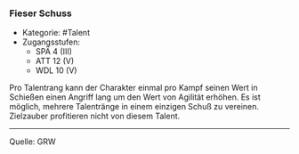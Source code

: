 ### Fieser Schuss

- Kategorie: #Talent
- Zugangsstufen:
  - SPÄ 4 (III)
  - ATT 12 (V)
  - WDL 10 (V)

Pro Talentrang kann der Charakter einmal pro Kampf seinen Wert in Schießen einen Angriff lang um den Wert von Agilität erhöhen. Es ist möglich, mehrere Talentränge in einem einzigen Schuß zu vereinen. Zielzauber profitieren nicht von diesem Talent.

---

Quelle: GRW
